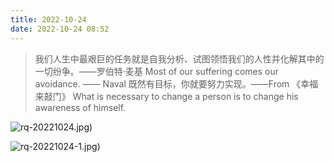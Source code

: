 ```yaml
---
title: 2022-10-24
date: 2022-10-24 08:52
---
```


> 我们人生中最艰巨的任务就是自我分析、试图领悟我们的人性并化解其中的一切纷争。——罗伯特·麦基
> Most of our suffering comes our avoidance. —— Naval
> 既然有目标，你就要努力实现。——From 《幸福来敲门》
> What is necessary to change a person is to change his awareness of himself. ​​​​

![rq-20221024.jpg)](http://images.iotop.work/upic/20221024-rq-20221024.jpg)

![rq-20221024-1.jpg)](http://images.iotop.work/upic/20221024-rq-20221024-1.jpg)